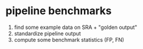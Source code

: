 # pipeline benchmarks

1. find some example data on SRA + "golden output"
2. standardize pipeline output
3. compute some benchmark statistics (FP, FN)
